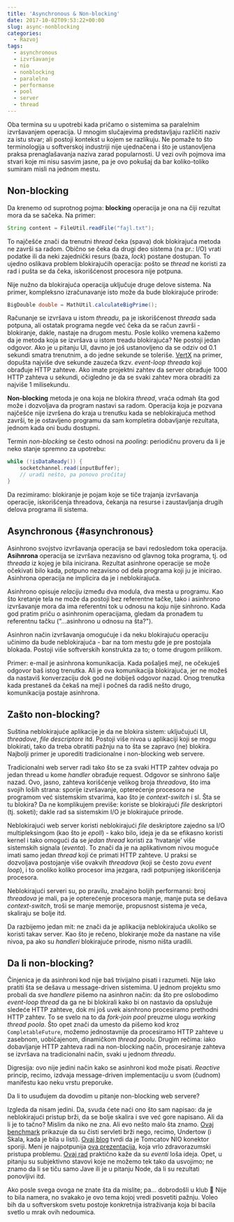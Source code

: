 ```yaml
---
title: 'Asynchronous & Non-blocking'
date: 2017-10-02T09:53:22+00:00
slug: async-nonblocking
categories:
  - Razvoj
tags:
  - asynchronous
  - izvršavanje
  - nio
  - nonblocking
  - paralelno
  - performanse
  - pool
  - server
  - thread
---
```


Oba termina su u upotrebi kada pričamo o sistemima sa paralelnim izvršavanjem operacija. U mnogim slučajevima predstavljaju različiti naziv za istu stvar; ali postoji kontekst u kojem se razlikuju. Ne pomaže to što terminologija u softverskoj industriji nije ujednačena i što je ustanovljena praksa prenaglašavanja naziva zarad popularnosti. U vezi ovih pojmova ima stvari koje mi nisu sasvim jasne, pa je ovo pokušaj da bar koliko-toliko sumiram misli na jednom mestu.

<!--more-->

## Non-blocking

Da krenemo od suprotnog pojma: **blocking** operacija je ona na čiji rezultat mora da se sačeka. Na primer:

```java
String content = FileUtil.readFile("fajl.txt");
```

To najčešće znači da trenutni _thread_ čeka (spava) dok blokirajuća metoda ne završi sa radom. Obično se čeka da drugi deo sistema (na pr.: I/O) vrati podatke ili da neki zajednički resurs (baza, _lock_) postane dostupan. To ujedno oslikava problem blokirajućih operacija: pošto se _thread_ ne koristi za rad i pušta se da čeka, iskorišćenost procesora nije potpuna.

Nije nužno da blokirajuća operacija uključuje druge delove sistema. Na primer, kompleksno izračunavanje isto može da bude blokirajuće prirode:

```java
BigDouble double = MathUtil.calculateBigPrime();
```

Računanje se izvršava u istom _threadu_, pa je iskorišćenost _threada_ sada potpuna, ali ostatak programa negde već čeka da se račun završi - blokiranje, dakle, nastaje na drugom mestu. Posle koliko vremena kažemo da je metoda koja se izvršava u istom treadu blokirajuća? Ne postoji jedan odgovor. Ako je u pitanju UI, davno je još ustanovljeno da se odziv od 0.1 sekundi smatra trenutnim, a do jedne sekunde se toleriše. [VertX](http://vertx.io) na primer, dopušta najviše dve sekunde zauzeća tkzv. _event-loop threada_ koji obrađuje HTTP zahteve. Ako imate projektni zahtev da server obrađuje 1000 HTTP zahteva u sekundi, očigledno je da se svaki zahtev mora obraditi za najviše 1 milisekundu.

**Non-blocking** metoda je ona koja ne blokira _thread_, vraća odmah šta god može i dozvoljava da program nastavi sa radom. Operacija koja je pozvana najčešće nije izvršena do kraja u trenutku kada se neblokirajuća method završi, te je ostavljeno programu da sam kompletira dobavljanje rezultata, jednom kada oni budu dostupni.

Termin _non-blocking_ se često odnosi na _pooling_: periodičnu proveru da li je neko stanje spremno za upotrebu:

```java
while (!isDataReady()) {
    socketchannel.read(inputBuffer);
    // uradi nešto, pa ponovo pročitaj
}
```

Da rezimiramo: blokiranje je pojam koje se tiče trajanja izvršavanja operacije, iskorišćenja threadova, čekanja na resurse i zaustavljanja drugih delova programa ili sistema.

## Asynchronous {#asynchronous}

Asinhrono svojstvo izvršavanja operacija se bavi redosledom toka operacija. **Asihnrona** operacija se izvršava nezavisno od glavnog toka programa, tj. od _threada_ iz kojeg je bila inicirana. Rezultat asinhrone operacije se može očekivati bilo kada, potpuno nezavisno od dela programa koji ju je inicirao. Asinhrona operacija ne implicira da je i neblokirajuća.

Asinhrono opisuje _relaciju_ između dva modula, dva mesta u programu. Kao što kretanje tela ne može da postoji bez referentne tačke, tako i asinhrono izvršavanje mora da ima referentni tok u odnosu na koju nije sinhrono. Kada god pratim priču o asinhronim operacijama, gledam da pronađem tu referentnu tačku ("...asinhrono u odnosu na šta?").

Asinhron način izvršavanja omogućuje i da neku blokirajuću operaciju učinimo da bude neblokirajuća - bar na tom mestu gde je pre postojala blokada. Postoji više softverskih konstrukta za to; o tome drugom prilikom.

Primer: e-mail je asinhrona komunikacija. Kada pošalješ mejl, ne očekuješ odgovor baš istog trenutka. Ali je ova komunikacija blokirajuća, jer ne možeš da nastaviš konverzaciju dok god ne dobiješ odgovor nazad. Onog trenutka kada prestaneš da čekaš na mejl i počneš da radiš nešto drugo, komunikacija postaje asinhrona.

## Zašto non-blocking?

Suština neblokirajuće aplikacije je da ne blokira sistem: uključujući UI, _threadove_, _file descriptore_ itd. Postoji više nivoa u aplikaciji koji se mogu blokirati, tako da treba obratiti pažnju na to šta se zapravo (ne) blokira. Najbolji primer je uporediti tradicionalne i non-blocking web servere.

Tradicionalni web server radi tako što se za svaki HTTP zahtev odvaja po jedan thread u kome _handler_ obrađuje request. Odgovor se sinhrono šalje nazad. Ovo, jasno, zahteva korišćenje velikog broja _threadova_, što ima svojih loših strana: sporije izvršavanje, opterećenje procesora ne programom već sistemskim stvarima, kao što je _context-switch_ i sl. Šta se tu blokira? Da ne komplikujem previše: koriste se blokirajući _file_ deskriptori (tj. soketi); dakle rad sa sistemskim I/O je blokirajuće prirode.

Neblokirajući web server koristi neblokirajući _file_ deskriptore zajedno sa I/O multipleksingom (kao što je _epoll_) - kako bilo, ideja je da se efikasno koristi kernel i tako omogući da se _jedan_ _thread_ koristi za ‘hvatanje’ više sistemskih signala (_eventa_). To znači da je na aplikativnom nivou moguće imati samo jedan _thread_ koji će primati HTTP zahteve. U praksi se dozvoljava postojanje više ovakvih _threadova_ (koji se često zovu _event loop_), i to onoliko koliko procesor ima jezgara, radi potpunijeg iskorišćenja procesora.

Neblokirajući serveri su, po pravilu, značajno boljih performansi: broj _threadova_ je mali, pa je opterećenje procesora manje, manje puta se dešava _context-switch_, troši se manje memorije, propusnost sistema je veća, skaliraju se bolje itd.

Da razbijemo jedan mit: ne znači da je aplikacija neblokirajuća ukoliko se koristi takav server. Kao što je rečeno, blokiranje može da nastane na više nivoa, pa ako su _handleri_ blokirajuće prirode, nismo ništa uradili.

## Da li non-blocking?

Činjenica je da asinhroni kod nije baš trivijalno pisati i razumeti. Nije lako pratiti šta se dešava u message-driven sistemima. U jednom projektu smo probali da sve _handlere_ pišemo na asinhron način: da što pre oslobodimo _event-loop thread_ da ga ne bi blokirali kako bi on nastavio da opslužuje sledeće HTTP zahteve, dok mi još uvek aisnhrono procesiramo prethodni HTTP zahtev. To se svelo na to da _fork-join pool_ preuzme ulogu _working thread poola_. Što opet znači da umesto da pišemo kod kroz `CompletableFuture`, možemo jednostavnije da procesiramo HTTP zahteve u zasebnom, uobičajenom, dinamičkom _thread poolu_. Drugim rečima: iako dobavljanje HTTP zahteva radi na non-blocking način, procesiranje zahteva se izvršava na tradicionalni način, svaki u jednom _threadu_.

Digresija: ovo nije jedini način kako se asinhroni kod može pisati. _Reactive_ princip, recimo, izdvaja message-driven implementaciju u svom (čudnom) manifestu kao neku vrstu preporuke.

Da li to usuđujem da dovodim u pitanje non-blocking web servere?

Izgleda da nisam jedini. Da, svuda ćete naći ono što sam napisao: da je neblokirajući pristup brži, da se bolje skalira i sve već gore napisano. Ali da li je to tačno? Mislim da niko ne zna. Ali evo nešto malo šta znamo. [Ovaj benchmark](https://www.techempower.com/benchmarks/#section=data-r9&hw=peak&test=db) prikazuje da su čisti servleti brži nego, recimo, Undertow (i Skala, kada je bila u listi). [Ovaj blog](https://blog.eveoh.nl/2012/04/some-notes-on-tomcat-connector-performance/) tvrdi da je Tomcatov NIO konektor sporiji. Meni je najpotpunija [ova prezentacija](https://www.slideshare.net/e456/tyma-paulmultithreaded1), koja vrlo zdravorazumski pristupa problemu. [Ovaj rad](https://www.usenix.org/legacy/events/hotos03/tech/full_papers/vonbehren/vonbehren.pdf) praktično kaže da su _eventi_ loša ideja. Opet, u pitanju su subjektivno stavovi koje ne možemo tek tako da usvojimo; ne znamo da li se tiču samo Jave ili je u pitanju Node, da li su rezultati ponovljivi itd.

Ako posle svega ovoga ne znate šta da mislite; pa... dobrodošli u klub 🙂 Nije to bila namera, no svakako je ovo tema kojoj vredi posvetiti pažnju. Voleo bih da u softverskom svetu postoje konkretnija istraživanja koja bi bacila svetlo u mrak ovih nedoumica.